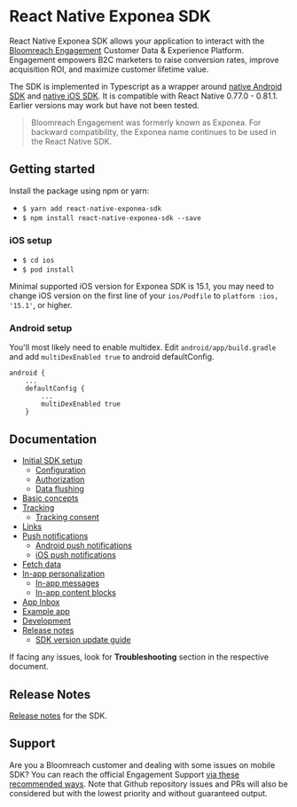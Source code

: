 # React Native Exponea SDK

React Native Exponea SDK allows your application to interact with the [Bloomreach Engagement](https://www.bloomreach.com/) Customer Data & Experience Platform. Engagement empowers B2C marketers to raise conversion rates, improve acquisition ROI, and maximize customer lifetime value.

The SDK is implemented in Typescript as a wrapper around [native Android SDK](https://github.com/exponea/exponea-android-sdk) and [native iOS SDK](https://github.com/exponea/exponea-ios-sdk). It is compatible with React Native 0.77.0 - 0.81.1. Earlier versions may work but have not been tested.

> Bloomreach Engagement was formerly known as Exponea. For backward compatibility, the Exponea name continues to be used in the React Native SDK.

## Getting started

Install the package using npm or yarn:
* `$ yarn add react-native-exponea-sdk`
* `$ npm install react-native-exponea-sdk --save`

### iOS setup

* `$ cd ios`
* `$ pod install`

Minimal supported iOS version for Exponea SDK is 15.1, you may need to change iOS version on the first line of your `ios/Podfile` to `platform :ios, '15.1'`, or higher.

### Android setup

You'll most likely need to enable multidex. Edit `android/app/build.gradle` and add `multiDexEnabled true` to android defaultConfig.
```
android {
    ...
    defaultConfig {
        ...
        multiDexEnabled true
    }
```

## Documentation

- [Initial SDK setup](https://documentation.bloomreach.com/engagement/docs/react-native-sdk-setup)
  - [Configuration](https://documentation.bloomreach.com/engagement/docs/react-native-sdk-configuration)
  - [Authorization](https://documentation.bloomreach.com/engagement/docs/react-native-sdk-authorization)
  - [Data flushing](https://documentation.bloomreach.com/engagement/docs/react-native-sdk-data-flushing)
- [Basic concepts](https://documentation.bloomreach.com/engagement/docs/react-native-sdk-basic-concepts)
- [Tracking](https://documentation.bloomreach.com/engagement/docs/react-native-sdk-tracking)
  - [Tracking consent](https://documentation.bloomreach.com/engagement/docs/react-native-sdk-tracking-consent)
- [Links](https://documentation.bloomreach.com/engagement/docs/react-native-sdk-links)
- [Push notifications](https://documentation.bloomreach.com/engagement/docs/react-native-sdk-push-notifications)
  - [Android push notifications](https://documentation.bloomreach.com/engagement/docs/react-native-sdk-push-android)
  - [iOS push notifications](https://documentation.bloomreach.com/engagement/docs/react-native-sdk-push-ios)
- [Fetch data](https://documentation.bloomreach.com/engagement/docs/react-native-sdk-fetch-data)
- [In-app personalization](https://documentation.bloomreach.com/engagement/docs/react-native-sdk-in-app-personalization)
  - [In-app messages](https://documentation.bloomreach.com/engagement/docs/react-native-sdk-in-app-messages)
  - [In-app content blocks](https://documentation.bloomreach.com/engagement/docs/react-native-sdk-in-app-content-blocks)
- [App Inbox](https://documentation.bloomreach.com/engagement/docs/react-native-sdk-app-inbox)
- [Example app](https://documentation.bloomreach.com/engagement/docs/react-native-sdk-example-app)
- [Development](https://documentation.bloomreach.com/engagement/docs/react-native-sdk-development)
- [Release notes](https://documentation.bloomreach.com/engagement/docs/react-native-sdk-release-notes)
   - [SDK version update guide](https://documentation.bloomreach.com/engagement/docs/react-native-sdk-version-update)

If facing any issues, look for **Troubleshooting** section in the respective document.

## Release Notes

[Release notes](https://documentation.bloomreach.com/engagement/docs/react-native-sdk-release-notes) for the SDK.

## Support

Are you a Bloomreach customer and dealing with some issues on mobile SDK? You can reach the official Engagement Support [via these recommended ways](https://documentation.bloomreach.com/engagement/docs/engagement-support#contacting-the-support).
Note that Github repository issues and PRs will also be considered but with the lowest priority and without guaranteed output.
